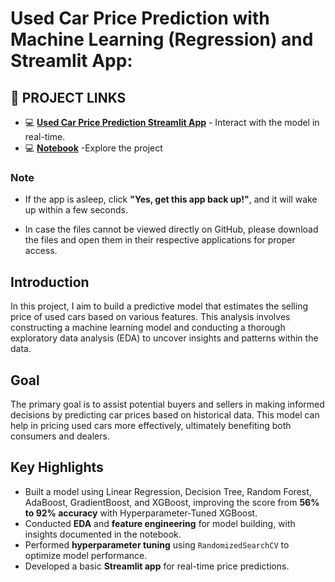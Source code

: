 # **Used Car Price Prediction with Machine Learning (Regression) and Streamlit App:**

## 🔗 PROJECT LINKS
- 💻 [**Used Car Price Prediction Streamlit App**](https://used-car-price-prediction-with-machine-learning-and.streamlit.app/) - Interact with the model in real-time.  
- 💻 [**Notebook**](https://github.com/arunkumarsp-ds/Used-Car-Price-Prediction-with-Machine-Learning-and-Streamlit/blob/main/used-car-price-prediction-and-eda.ipynb) -Explore the project

### **Note**
- If the app is asleep, click **"Yes, get this app back up!"**, and it will wake up within a few seconds.

- In case the files cannot be viewed directly on GitHub, please download the files and open them in their respective applications for proper access.


## Introduction

In this project, I aim to build a predictive model that estimates the selling price of used cars based on various features. This analysis involves constructing a machine learning model and conducting a thorough exploratory data analysis (EDA) to uncover insights and patterns within the data.

## Goal

The primary goal is to assist potential buyers and sellers in making informed decisions by predicting car prices based on historical data. This model can help in pricing used cars more effectively, ultimately benefiting both consumers and dealers.

## Key Highlights

- Built a model using Linear Regression, Decision Tree, Random Forest, AdaBoost, GradientBoost, and XGBoost, improving the score from **56% to 92% accuracy** with Hyperparameter-Tuned XGBoost.
- Conducted **EDA** and **feature engineering** for model building, with insights documented in the notebook.
- Performed **hyperparameter tuning** using `RandomizedSearchCV` to optimize model performance.
- Developed a basic **Streamlit app** for real-time price predictions.


